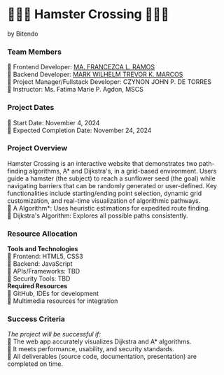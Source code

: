 # 🐹🎡🌻 Hamster Crossing 🌻🎡🐹
by Bitendo

### Team Members
🌻 Frontend Developer: [MA. FRANCEZCA L. RAMOS](https://github.com/ramosfranz) <br>
🌻 Backend Developer: [MARK WILHELM TREVOR K. MARCOS](https://github.com/trey020304) <br>
🌻 Project Manager/Fullstack Developer: CZYNON JOHN P. DE TORRES <br>
🌻 Instructor: Ms. Fatima Marie P. Agdon, MSCS <br>

### Project Dates
🎡 Start Date: November 4, 2024 <br>
🎡 Expected Completion Date: November 24, 2024 <br>

### Project Overview
Hamster Crossing is an interactive website that demonstrates two path-finding algorithms, A* and Dijkstra's, in a grid-based environment. Users guide a hamster (the subject) to reach a sunflower seed (the goal) while navigating barriers that can be randomly generated or user-defined. Key functionalities include starting/ending point selection, dynamic grid customization, and real-time visualization of algorithmic pathways. <br>
🐹 A Algorithm*: Uses heuristic estimations for expedited route finding. <br>
🐹 Dijkstra's Algorithm: Explores all possible paths consistently. <br>

### Resource Allocation
**Tools and Technologies** <br>
	🌻 Frontend: HTML5, CSS3 <br>
	🌻 Backend: JavaScript <br>
	🌻 APIs/Frameworks: TBD <br>
	🌻 Security Tools: TBD <br>
 **Required Resources** <br>
	🌻 GitHub, IDEs for development <br>
	🌻 Multimedia resources for integration <br>

### Success Criteria
*The project will be successful if:* <br>
🎡 The web app accurately visualizes Dijkstra and A* algorithms. <br>
🎡 It meets performance, usability, and security standards. <br>
🎡 All deliverables (source code, documentation, presentation) are completed on time.<br>
